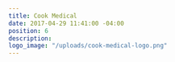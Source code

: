 ```yaml
---
title: Cook Medical
date: 2017-04-29 11:41:00 -04:00
position: 6
description: 
logo_image: "/uploads/cook-medical-logo.png"
---
```


